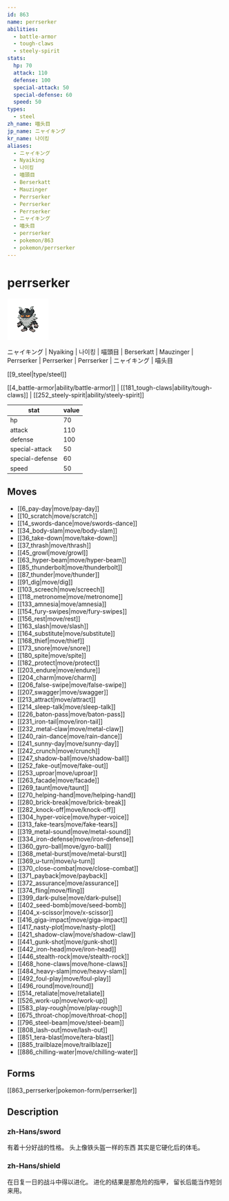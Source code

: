 ```yaml
---
id: 863
name: perrserker
abilities:
  - battle-armor
  - tough-claws
  - steely-spirit
stats:
  hp: 70
  attack: 110
  defense: 100
  special-attack: 50
  special-defense: 60
  speed: 50
types:
  - steel
zh_name: 喵头目
jp_name: ニャイキング
kr_name: 나이킹
aliases:
  - ニャイキング
  - Nyaiking
  - 나이킹
  - 喵頭目
  - Berserkatt
  - Mauzinger
  - Perrserker
  - Perrserker
  - Perrserker
  - ニャイキング
  - 喵头目
  - perrserker
  - pokemon/863
  - pokemon/perrserker
---
```

# perrserker

![](https://raw.githubusercontent.com/PokeAPI/sprites/master/sprites/pokemon/863.png)

ニャイキング | Nyaiking | 나이킹 | 喵頭目 | Berserkatt | Mauzinger | Perrserker | Perrserker | Perrserker | ニャイキング | 喵头目

[[9_steel|type/steel]]

[[4_battle-armor|ability/battle-armor]] | [[181_tough-claws|ability/tough-claws]] | [[252_steely-spirit|ability/steely-spirit]]

|stat|value|
|---|---|
|hp|70|
|attack|110|
|defense|100|
|special-attack|50|
|special-defense|60|
|speed|50|


## Moves

- [[6_pay-day|move/pay-day]]
- [[10_scratch|move/scratch]]
- [[14_swords-dance|move/swords-dance]]
- [[34_body-slam|move/body-slam]]
- [[36_take-down|move/take-down]]
- [[37_thrash|move/thrash]]
- [[45_growl|move/growl]]
- [[63_hyper-beam|move/hyper-beam]]
- [[85_thunderbolt|move/thunderbolt]]
- [[87_thunder|move/thunder]]
- [[91_dig|move/dig]]
- [[103_screech|move/screech]]
- [[118_metronome|move/metronome]]
- [[133_amnesia|move/amnesia]]
- [[154_fury-swipes|move/fury-swipes]]
- [[156_rest|move/rest]]
- [[163_slash|move/slash]]
- [[164_substitute|move/substitute]]
- [[168_thief|move/thief]]
- [[173_snore|move/snore]]
- [[180_spite|move/spite]]
- [[182_protect|move/protect]]
- [[203_endure|move/endure]]
- [[204_charm|move/charm]]
- [[206_false-swipe|move/false-swipe]]
- [[207_swagger|move/swagger]]
- [[213_attract|move/attract]]
- [[214_sleep-talk|move/sleep-talk]]
- [[226_baton-pass|move/baton-pass]]
- [[231_iron-tail|move/iron-tail]]
- [[232_metal-claw|move/metal-claw]]
- [[240_rain-dance|move/rain-dance]]
- [[241_sunny-day|move/sunny-day]]
- [[242_crunch|move/crunch]]
- [[247_shadow-ball|move/shadow-ball]]
- [[252_fake-out|move/fake-out]]
- [[253_uproar|move/uproar]]
- [[263_facade|move/facade]]
- [[269_taunt|move/taunt]]
- [[270_helping-hand|move/helping-hand]]
- [[280_brick-break|move/brick-break]]
- [[282_knock-off|move/knock-off]]
- [[304_hyper-voice|move/hyper-voice]]
- [[313_fake-tears|move/fake-tears]]
- [[319_metal-sound|move/metal-sound]]
- [[334_iron-defense|move/iron-defense]]
- [[360_gyro-ball|move/gyro-ball]]
- [[368_metal-burst|move/metal-burst]]
- [[369_u-turn|move/u-turn]]
- [[370_close-combat|move/close-combat]]
- [[371_payback|move/payback]]
- [[372_assurance|move/assurance]]
- [[374_fling|move/fling]]
- [[399_dark-pulse|move/dark-pulse]]
- [[402_seed-bomb|move/seed-bomb]]
- [[404_x-scissor|move/x-scissor]]
- [[416_giga-impact|move/giga-impact]]
- [[417_nasty-plot|move/nasty-plot]]
- [[421_shadow-claw|move/shadow-claw]]
- [[441_gunk-shot|move/gunk-shot]]
- [[442_iron-head|move/iron-head]]
- [[446_stealth-rock|move/stealth-rock]]
- [[468_hone-claws|move/hone-claws]]
- [[484_heavy-slam|move/heavy-slam]]
- [[492_foul-play|move/foul-play]]
- [[496_round|move/round]]
- [[514_retaliate|move/retaliate]]
- [[526_work-up|move/work-up]]
- [[583_play-rough|move/play-rough]]
- [[675_throat-chop|move/throat-chop]]
- [[796_steel-beam|move/steel-beam]]
- [[808_lash-out|move/lash-out]]
- [[851_tera-blast|move/tera-blast]]
- [[885_trailblaze|move/trailblaze]]
- [[886_chilling-water|move/chilling-water]]

## Forms



[[863_perrserker|pokemon-form/perrserker]]

## Description

### zh-Hans/sword

有着十分好战的性格。
头上像铁头盔一样的东西
其实是它硬化后的体毛。

### zh-Hans/shield

在日复一日的战斗中得以进化。
进化的结果是那危险的指甲，
留长后能当作短剑来用。

